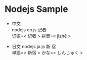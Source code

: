 # Nodejs Sample

- 中文  
 nodejs cn.js 记者  
 词语=< 记者 > 拼音=< jìzhě >   

- 日文
 nodejs ja.js 新 宿  
 単語=< 新宿 > かな=< しんじゅく >   

